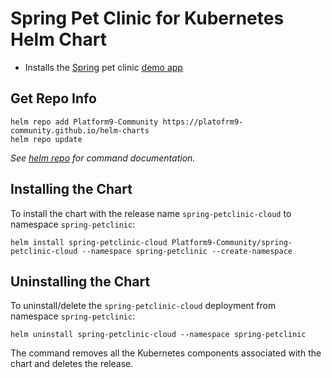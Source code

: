 # Spring Pet Clinic for Kubernetes Helm Chart

* Installs the [Spring](https;//spring.io) pet clinic [demo app](https://github.com/spring-petclinic/spring-petclinic-cloud)

## Get Repo Info

```console
helm repo add Platform9-Community https://platofrm9-community.github.io/helm-charts
helm repo update
```

_See [helm repo](https://helm.sh/docs/helm/helm_repo/) for command documentation._

## Installing the Chart

To install the chart with the release name `spring-petclinic-cloud` to namespace `spring-petclinic`:

```console
helm install spring-petclinic-cloud Platform9-Community/spring-petclinic-cloud --namespace spring-petclinic --create-namespace
```

## Uninstalling the Chart

To uninstall/delete the `spring-petclinic-cloud` deployment from namespace `spring-petclinic`:

```console
helm uninstall spring-petclinic-cloud --namespace spring-petclinic
```

The command removes all the Kubernetes components associated with the chart and deletes the release.

